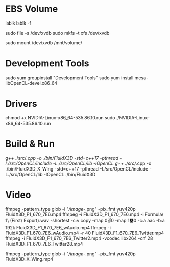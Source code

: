 # EBS Volume

lsblk
lsblk -f

sudo file -s /dev/xvdb
sudo mkfs -t xfs /dev/xvdb

sudo mount /dev/xvdb /mnt/volume/

# Development Tools

sudo yum groupinstall "Development Tools"
sudo yum install mesa-libOpenCL-devel.x86_64

# Drivers

chmod +x NVIDIA-Linux-x86_64-535.86.10.run 
sudo ./NVIDIA-Linux-x86_64-535.86.10.run 

# Build & Run

g++ ./src/*.cpp -o ./bin/FluidX3D -std=c++17 -pthread -I./src/OpenCL/include -L./src/OpenCL/lib -lOpenCL
g++ ./src/*.cpp -o ./bin/FluidX3D_X_Wing -std=c++17 -pthread -I./src/OpenCL/include -L./src/OpenCL/lib -lOpenCL
./bin/FluidX3D 

# Video

ffmpeg -pattern_type glob -i "*/image-*.png" -pix_fmt yuv420p FluidX3D_F1_670_7E6.mp4
ffmpeg -i FluidX3D_F1_670_7E6.mp4 -i Formula\ 1\ \(First\ Export\).wav -shortest -c:v copy -map 0:v:0 -map 1:a:0 -c:a aac -b:a 192k FluidX3D_F1_670_7E6_wAudio.mp4
ffmpeg -i FluidX3D_F1_670_7E6_wAudio.mp4 -r 40 FluidX3D_F1_670_7E6_Twitter.mp4
ffmpeg -i FluidX3D_F1_670_7E6_Twitter2.mp4 -vcodec libx264 -crf 28 FluidX3D_F1_670_7E6_Twitter28.mp4

ffmpeg -pattern_type glob -i "*/image-*.png" -pix_fmt yuv420p FluidX3D_X_Wing.mp4